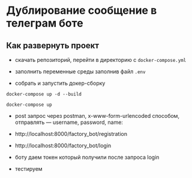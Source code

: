 # Дублирование сообщение в телеграм боте

## Как развернуть проект
- скачать репозиторий, перейти в директорию с ```docker-compose.yml```

- заполнить переменные среды заполнив файл ```.env```

- собрать и запустить докер-сборку

```docker-compose up -d --build```

```docker-compose up```

- post запрос через postman, x-www-form-urlencoded способом, отправлять — username, password, name:

- http://localhost:8000/factory_bot/registration

- http://localhost:8000/factory_bot/login



- боту даем токен который получили после запроса login

- тестируем